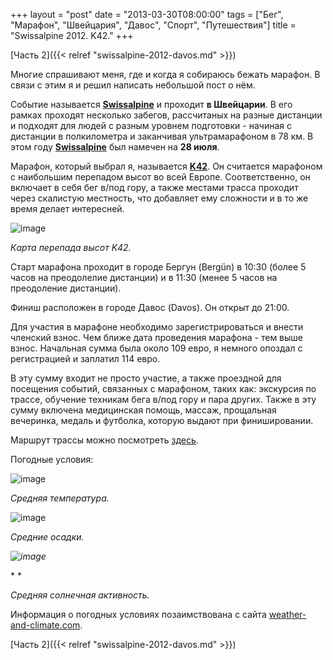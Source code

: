 +++
layout = "post"
date = "2013-03-30T08:00:00"
tags = ["Бег", "Марафон", "Швейцария", "Давос", "Спорт", "Путешествия"]
title = "Swissalpine 2012. K42."
+++

[Часть 2]({{< relref "swissalpine-2012-davos.md" >}})

Многие спрашивают меня, где и когда я собираюсь бежать марафон. В связи с этим я и решил написать небольшой пост о нём.

Событие называется **[Swissalpine](http://www.swissalpine.ch)** и проходит **в Швейцарии**. В его рамках проходят несколько забегов, рассчитаных на разные дистанции и подходят для людей с разным уровнем подготовки - начиная с дистанции в полкилометра и заканчивая ультрамарафоном в 78 км. В этом году **[Swissalpine](http://www.swissalpine.ch)** был намечен на **28 июля**.

Марафон, который выбрал я, называется **[K42](http://www.swissalpine.ch/cms/k42-competition.phtml)**. Он считается марафоном с наибольшим перепадом высот во всей Европе. Соответственно, он включает в себя бег в/под гору, а также местами трасса проходит через скалистую местность, что добавляет ему сложности и в то же время делает интересней.

![image](/blog/2013/03/swissalpine-2012-k42-1.jpg)

*Карта перепада высот K42.*

Старт марафона проходит в городе Бергун (Bergün) в 10:30 (более 5 часов на преодолелие дистанции) и в 11:30 (менее 5 часов на преодоление дистанции).

Финиш расположен в городе Давос (Davos). Он открыт до 21:00.

Для участия в марафоне необходимо зарегистрироваться и внести членский взнос. Чем ближе дата проведения марафона - тем выше взнос. Начальная сумма была около 109 евро, я немного опоздал с регистрацией и заплатил 114 евро.

В эту сумму входит не просто участие, а также проездной для посещения событий, связанных с марафоном, таких как: экскурсия по трассе, обучение техникам бега в/под гору и пара других. Также в эту сумму включена медицинская помощь, массаж, прощальная вечеринка, медаль и футболка, которую выдают при финишировании.

Маршрут трассы можно посмотреть [здесь](http://www.swissalpine.ch/cms/map-k42-xl.phtml).

Погодные условия:

![image](/blog/2013/03/swissalpine-2012-k42-2.jpg)

*Средняя температура.*

![image](/blog/2013/03/swissalpine-2012-k42-3.jpg)

*Средние осадки.*

*![image](/blog/2013/03/swissalpine-2012-k42-4.jpg)*

* *

*Средняя солнечная активность.*

Информация о погодных условиях позаимствована с сайта [weather-and-climate.com](http://www.weather-and-climate.com/average-monthly-Rainfall-Temperature-Sunshine,davos-platz,Switzerland).

[Часть 2]({{< relref "swissalpine-2012-davos.md" >}})